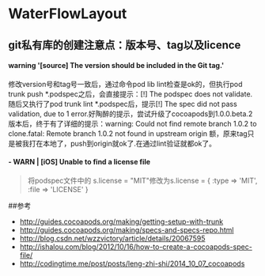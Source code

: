 # WaterFlowLayout

## git私有库的创建注意点：版本号、tag以及licence

#### warning '[source] The version should be included in the Git tag.'
修改version号和tag号一致后，通过命令pod lib lint检查是ok的，但执行pod trunk push *.podspec之后，会直接提示：[!] The podspec does not validate. 随后又执行了pod trunk lint *.podspec后，提示[!] The spec did not pass validation, due to 1 error.好陶醉的提示，尝试升级了cocoapods到1.0.0.beta.2版本后，终于有了详细的提示：warning: Could not find remote branch 1.0.2 to clone.fatal: Remote branch 1.0.2 not found in upstream origin 额，原来tag只是被我打在本地了，push到origin就ok了.在通过lint验证就都ok了。
#### - WARN  | [iOS] Unable to find a license file
> 将podspec文件中的 s.license = "MIT"修改为s.license = { :type => 'MIT', :file => 'LICENSE' } 

##参考
+ http://guides.cocoapods.org/making/getting-setup-with-trunk
+ http://guides.cocoapods.org/making/specs-and-specs-repo.html
+ http://blog.csdn.net/wzzvictory/article/details/20067595
+ http://ishalou.com/blog/2012/10/16/how-to-create-a-cocoapods-spec-file/
+ http://codingtime.me/post/posts/leng-zhi-shi/2014_10_07_cocoapods
